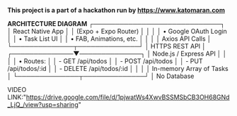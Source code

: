 **This project is a part of a hackathon run by https://www.katomaran.com**

**ARCHITECTURE DIAGRAM**
┌─────────────────────────────┐
│      React Native App       │
│  (Expo + Expo Router)       │
│                             │
│  • Google OAuth Login       │
│  • Task List UI             │
│  • FAB, Animations, etc.    │
│                             │
│      Axios API Calls        │
└──────────────┬──────────────┘
               │
         HTTPS REST API
               │
┌──────────────▼──────────────┐
│    Node.js / Express API    │
│                             │
│ • Routes:                   │
│   - GET /api/todos          │
│   - POST /api/todos         │
│   - PUT /api/todos/:id      │
│   - DELETE /api/todos/:id   │
│                             │
│ In-memory Array of Tasks    │
└──────────────┬──────────────┘
               │
         No Database

VIDEO LINK:"https://drive.google.com/file/d/1pjwatWs4XwvBSSMSbCB3OH68GNd_LjQ_/view?usp=sharing"
